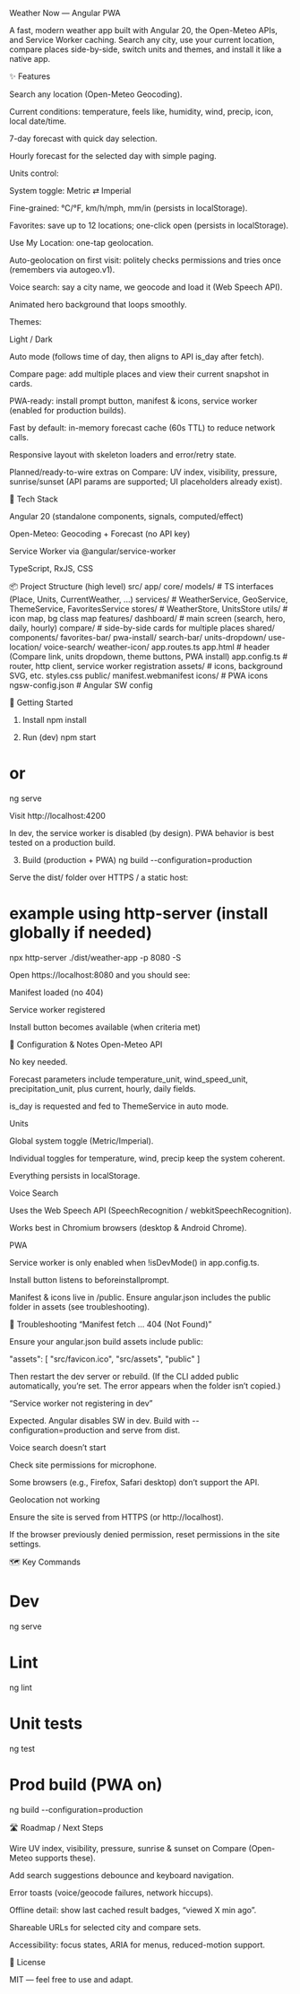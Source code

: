 Weather Now — Angular PWA

A fast, modern weather app built with Angular 20, the Open-Meteo APIs, and Service Worker caching. Search any city, use your current location, compare places side-by-side, switch units and themes, and install it like a native app.

✨ Features

Search any location (Open-Meteo Geocoding).

Current conditions: temperature, feels like, humidity, wind, precip, icon, local date/time.

7-day forecast with quick day selection.

Hourly forecast for the selected day with simple paging.

Units control:

System toggle: Metric ⇄ Imperial

Fine-grained: °C/°F, km/h/mph, mm/in (persists in localStorage).

Favorites: save up to 12 locations; one-click open (persists in localStorage).

Use My Location: one-tap geolocation.

Auto-geolocation on first visit: politely checks permissions and tries once (remembers via autogeo.v1).

Voice search: say a city name, we geocode and load it (Web Speech API).

Animated hero background that loops smoothly.

Themes:

Light / Dark

Auto mode (follows time of day, then aligns to API is_day after fetch).

Compare page: add multiple places and view their current snapshot in cards.

PWA-ready: install prompt button, manifest & icons, service worker (enabled for production builds).

Fast by default: in-memory forecast cache (60s TTL) to reduce network calls.

Responsive layout with skeleton loaders and error/retry state.

Planned/ready-to-wire extras on Compare: UV index, visibility, pressure, sunrise/sunset (API params are supported; UI placeholders already exist).

🧱 Tech Stack

Angular 20 (standalone components, signals, computed/effect)

Open-Meteo: Geocoding + Forecast (no API key)

Service Worker via @angular/service-worker

TypeScript, RxJS, CSS

📦 Project Structure (high level)
src/
  app/
    core/
      models/           # TS interfaces (Place, Units, CurrentWeather, ...)
      services/         # WeatherService, GeoService, ThemeService, FavoritesService
      stores/           # WeatherStore, UnitsStore
      utils/            # icon map, bg class map
    features/
      dashboard/        # main screen (search, hero, daily, hourly)
      compare/          # side-by-side cards for multiple places
    shared/
      components/
        favorites-bar/
        pwa-install/
        search-bar/
        units-dropdown/
        use-location/
        voice-search/
        weather-icon/
    app.routes.ts
    app.html            # header (Compare link, units dropdown, theme buttons, PWA install)
    app.config.ts       # router, http client, service worker registration
  assets/               # icons, background SVG, etc.
  styles.css
public/
  manifest.webmanifest
  icons/                # PWA icons
ngsw-config.json        # Angular SW config

🚀 Getting Started
1) Install
npm install

2) Run (dev)
npm start
# or
ng serve


Visit http://localhost:4200

In dev, the service worker is disabled (by design). PWA behavior is best tested on a production build.

3) Build (production + PWA)
ng build --configuration=production


Serve the dist/ folder over HTTPS / a static host:

# example using http-server (install globally if needed)
npx http-server ./dist/weather-app -p 8080 -S


Open https://localhost:8080
 and you should see:

Manifest loaded (no 404)

Service worker registered

Install button becomes available (when criteria met)

🔧 Configuration & Notes
Open-Meteo API

No key needed.

Forecast parameters include temperature_unit, wind_speed_unit, precipitation_unit, plus current, hourly, daily fields.

is_day is requested and fed to ThemeService in auto mode.

Units

Global system toggle (Metric/Imperial).

Individual toggles for temperature, wind, precip keep the system coherent.

Everything persists in localStorage.

Voice Search

Uses the Web Speech API (SpeechRecognition / webkitSpeechRecognition).

Works best in Chromium browsers (desktop & Android Chrome).

PWA

Service worker is only enabled when !isDevMode() in app.config.ts.

Install button listens to beforeinstallprompt.

Manifest & icons live in /public.
Ensure angular.json includes the public folder in assets (see troubleshooting).

🧪 Troubleshooting
“Manifest fetch … 404 (Not Found)”

Ensure your angular.json build assets include public:

"assets": [
  "src/favicon.ico",
  "src/assets",
  "public"
]


Then restart the dev server or rebuild.
(If the CLI added public automatically, you’re set. The error appears when the folder isn’t copied.)

“Service worker not registering in dev”

Expected. Angular disables SW in dev. Build with --configuration=production and serve from dist.

Voice search doesn’t start

Check site permissions for microphone.

Some browsers (e.g., Firefox, Safari desktop) don’t support the API.

Geolocation not working

Ensure the site is served from HTTPS (or http://localhost).

If the browser previously denied permission, reset permissions in the site settings.

🗺️ Key Commands
# Dev
ng serve

# Lint
ng lint

# Unit tests
ng test

# Prod build (PWA on)
ng build --configuration=production

🛣️ Roadmap / Next Steps

Wire UV index, visibility, pressure, sunrise & sunset on Compare (Open-Meteo supports these).

Add search suggestions debounce and keyboard navigation.

Error toasts (voice/geocode failures, network hiccups).

Offline detail: show last cached result badges, “viewed X min ago”.

Shareable URLs for selected city and compare sets.

Accessibility: focus states, ARIA for menus, reduced-motion support.

📄 License

MIT — feel free to use and adapt.
